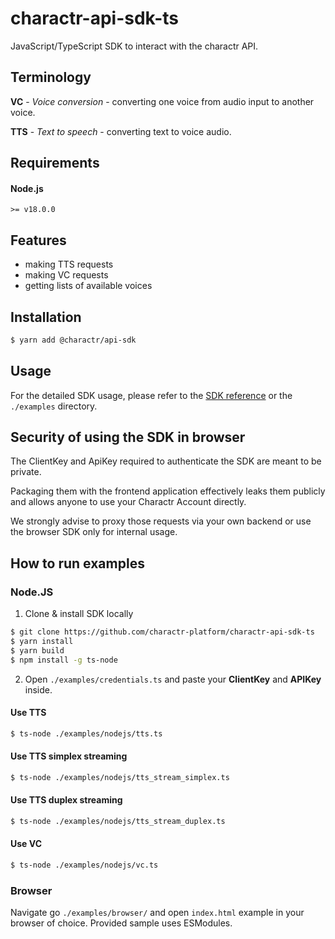 # charactr-api-sdk-ts

JavaScript/TypeScript SDK to interact with the charactr API.

## Terminology
**VC** - *Voice conversion* - converting one voice from audio input to another voice.

**TTS** - *Text to speech* - converting text to voice audio.

## Requirements

#### Node.js
```
>= v18.0.0
```

## Features

- making TTS requests
- making VC requests
- getting lists of available voices

## Installation
```bash
$ yarn add @charactr/api-sdk
```

## Usage

For the detailed SDK usage, please refer to the [SDK reference](https://docs.api.gemelo.ai/reference/typescript-javascript) or the `./examples` directory.

## Security of using the SDK in browser
The ClientKey and ApiKey required to authenticate the SDK are meant to be private.

Packaging them with the frontend application effectively leaks them publicly and allows anyone to use your Charactr Account directly.

We strongly advise to proxy those requests via your own backend or use the browser SDK only for internal usage.

## How to run examples

### Node.JS

1. Clone & install SDK locally
```bash
$ git clone https://github.com/charactr-platform/charactr-api-sdk-ts
$ yarn install
$ yarn build
$ npm install -g ts-node
```

2. Open `./examples/credentials.ts` and paste your **ClientKey** and **APIKey** inside.

#### Use TTS
```bash
$ ts-node ./examples/nodejs/tts.ts
```

#### Use TTS simplex streaming
```bash
$ ts-node ./examples/nodejs/tts_stream_simplex.ts
```

#### Use TTS duplex streaming
```bash
$ ts-node ./examples/nodejs/tts_stream_duplex.ts
```

#### Use VC
```bash
$ ts-node ./examples/nodejs/vc.ts
```

### Browser

Navigate go `./examples/browser/` and open `index.html` example in your browser of choice. Provided sample uses ESModules.
